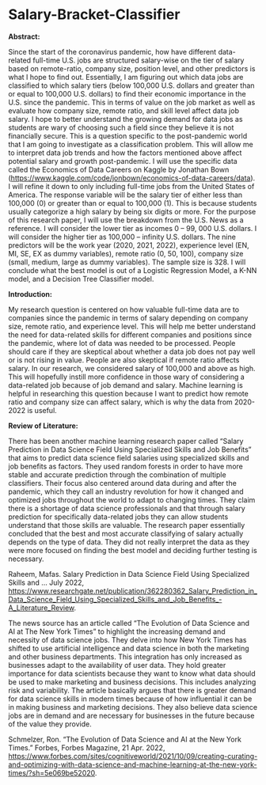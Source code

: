 # Salary-Bracket-Classifier

**Abstract:**

Since the start of the coronavirus pandemic, how have different data-related full-time U.S. jobs are structured salary-wise on the tier of salary based on remote-ratio, company size, position level, and other predictors is what I hope to find out. Essentially, I am figuring out which data jobs are classified to which salary tiers (below 100,000 U.S. dollars and greater than or equal to 100,000 U.S. dollars) to find their economic importance in the U.S. since the pandemic. This in terms of value on the job market as well as evaluate how company size, remote ratio, and skill level affect data job salary. I hope to better understand the growing demand for data jobs as students are wary of choosing such a field since they believe it is not financially secure. This is a question specific to the post-pandemic world that I am going to investigate as a classification problem. This will allow me to interpret data job trends and how the factors mentioned above affect potential salary and growth post-pandemic. I will use the specific data called the Economics of Data Careers on Kaggle by Jonathan Bown (https://www.kaggle.com/code/jonbown/economics-of-data-careers/data). I will refine it down to only including full-time jobs from the United States of America. The response variable will be the salary tier of either less than 100,000 (0) or greater than or equal to 100,000 (1). This is because students usually categorize a high salary by being six digits or more. For the purpose of this research paper, I will use the breakdown from the U.S. News as a reference. I will consider the lower tier as incomes 0 – 99, 000 U.S. dollars. I will consider the higher tier as 100,000 – infinity U.S. dollars. The nine predictors will be the work year (2020, 2021, 2022), experience level (EN, MI, SE, EX as dummy variables), remote ratio (0, 50, 100), company size (small, medium, large as dummy variables). The sample size is 328. I will conclude what the best model is out of a Logistic Regression Model, a K-NN model, and a Decision Tree Classifier model.

**Introduction:**

My research question is centered on how valuable full-time data are to companies since the pandemic in terms of salary depending on company size, remote ratio, and experience level. This will help me better understand the need for data-related skills for different companies and positions since the pandemic, where lot of data was needed to be processed. People should care if they are skeptical about whether a data job does not pay well or is not rising in value. People are also skeptical if remote ratio affects salary. In our research, we considered salary of 100,000 and above as high. This will hopefully instill more confidence in those wary of considering a data-related job because of job demand and salary. Machine learning is helpful in researching this question because I want to predict how remote ratio and company size can affect salary, which is why the data from 2020-2022 is useful. 

**Review of Literature:**

There has been another machine learning research paper called “Salary Prediction in Data Science Field Using Specialized Skills and Job Benefits” that aims to predict data science field salaries using specialized skills and job benefits as factors. They used random forests in order to have more stable and accurate prediction through the combination of multiple classifiers. Their focus also centered around data during and after the pandemic, which they call an industry revolution for how it changed and optimized jobs throughout the world to adapt to changing times. They claim there is a shortage of data science professionals and that through salary prediction for specifically data-related jobs they can allow students understand that those skills are valuable. The research paper essentially concluded that the best and most accurate classifying of salary actually depends on the type of data. They did not really interpret the data as they were more focused on finding the best model and deciding further testing is necessary.

Raheem, Mafas. Salary Prediction in Data Science Field Using Specialized Skills and ... July 2022, https://www.researchgate.net/publication/362280362_Salary_Prediction_in_Data_Science_Field_Using_Specialized_Skills_and_Job_Benefits_-A_Literature_Review. 

The news source has an article called “The Evolution of Data Science and AI at The New York Times” to highlight the increasing demand and necessity of data science jobs. They delve into how  New York Times has shifted to use artificial intelligence and data science in both the marketing and other business departments. This integration has only increased as businesses adapt to the availability of user data. They hold greater importance for data scientists because they want to know what data should be used to make marketing and business decisions. This includes analyzing risk and variability. The article basically argues that there is greater demand for data science skills in modern times because of how influential it can be in making business and marketing decisions. They also believe data science jobs are in demand and are necessary for businesses in the future because of the value they provide. 

Schmelzer, Ron. “The Evolution of Data Science and AI at the New York Times.” Forbes, Forbes Magazine, 21 Apr. 2022, https://www.forbes.com/sites/cognitiveworld/2021/10/09/creating-curating-and-optimizing-with-data-science-and-machine-learning-at-the-new-york-times/?sh=5e069be52020. 
